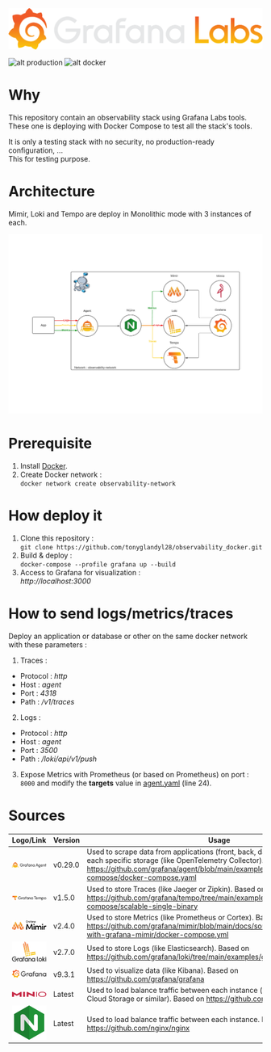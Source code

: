 ![alt Grafana_Labs](./assets/grafana_logo-web.svg)

![alt production](https://img.shields.io/badge/Production--Ready-No-green)
![alt docker](https://img.shields.io/badge/Deployment_tool-Docker--Compose-orange)

# Why

This repository contain an observability stack using Grafana Labs tools.  
These one is deploying with Docker Compose to test all the stack's tools.  

It is only a testing stack with no security, no production-ready configuration, ...  
This for testing purpose.  

# Architecture

Mimir, Loki and Tempo are deploy in Monolithic mode with 3 instances of each.  

![alt schema](./assets/Observability-Grafana_Stack.png)

# Prerequisite

1. Install [Docker](https://docs.docker.com/engine/install/).  
2. Create Docker network :  
`docker network create observability-network`

# How deploy it

1. Clone this repository :  
`git clone https://github.com/tonyglandyl28/observability_docker.git`  
2. Build & deploy :  
`docker-compose --profile grafana up --build`  
3. Access to Grafana for visualization :  
*http://localhost:3000*

# How to send logs/metrics/traces

Deploy an application or database or other on the same docker network with these parameters :  
1. Traces :  
- Protocol : *http*
- Host : *agent*
- Port : *4318*
- Path : */v1/traces*
2. Logs :  
- Protocol : *http*
- Host : *agent*
- Port : *3500*
- Path : */loki/api/v1/push*
3. Expose Metrics with Prometheus (or based on Prometheus) on port : `8000` and modify the **targets** value in [agent.yaml](./agent/agent.yaml) (line 24).

# Sources

|                   Logo/Link                   |      Version    |               Usage                 |
|:---------------------------------------------:|-----------------|-------------------------------------|
| [<img src="./assets/agent.png" alt="Grafana Agent" width="200"/>](https://grafana.com/docs/agent/latest/) | v0.29.0 | Used to scrape data from applications (front, back, databases, ...) and send to each specific storage (like OpenTelemetry Collector). Based on https://github.com/grafana/agent/blob/main/example/docker-compose/docker-compose.yaml |
| [<img src="./assets/tempo.png" alt="Grafana Tempo" width="200"/>](https://grafana.com/docs/tempo/latest/) | v1.5.0 | Used to store Traces (like Jaeger or Zipkin). Based on https://github.com/grafana/tempo/tree/main/example/docker-compose/scalable-single-binary |
| [<img src="./assets/mimir.png" alt="Grafana Mimir" width="200"/>](https://grafana.com/docs/mimir/latest/) | v2.4.0 | Used to store Metrics (like Prometheus or Cortex). Based on https://github.com/grafana/mimir/blob/main/docs/sources/mimir/tutorials/play-with-grafana-mimir/docker-compose.yml |
| [<img src="./assets/loki.png" alt="Grafana Loki" width="200"/>](https://grafana.com/docs/loki/latest/) | v2.7.0 | Used to store Logs (like Elasticsearch). Based on https://github.com/grafana/loki/tree/main/examples/getting-started |
| [<img src="./assets/grafana.png" alt="Grafana" width="200"/>](https://grafana.com/docs/grafana/latest/) | v9.3.1 | Used to visualize data (like Kibana). Based on https://github.com/grafana/grafana |
| [<img src="./assets/minio.png" alt="Minio" width="200"/>](https://min.io) | Latest | Used to load balance traffic between each instance (on Cloud, use S3, Google Cloud Storage or similar). Based on https://github.com/minio/minio |
| [<img src="./assets/nginx.png" alt="NGinx" width="200"/>](https://www.nginx.com/) | Latest | Used to load balance traffic between each instance. Based on https://github.com/nginx/nginx |